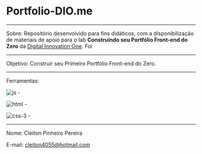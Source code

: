 ﻿# Portfolio-DIO.me
 
---

Sobre: Repositório desenvolvido para fins didáticos, com a disponibilização de materiais de apoio para o lab **Construindo seu Portfólio Front-end do Zero** da [Digital Innovation One](https://www.dio.me/). Foi 

---

Objetivo: Construir seu Primeiro Portfólio Front-end do Zero.

---

 Ferramentas:

 ![js](https://github.com/user-attachments/assets/556274c5-a42e-49fe-b527-7de86d5c9380) - 

![html](https://github.com/user-attachments/assets/b2aa2625-7066-4405-97c9-e6e25d2d5974) - 

![css-3](https://github.com/user-attachments/assets/7749c3eb-4769-4589-92c1-ada95a95ee62) - 

---

Nome: Cleiton Pinheiro Pereira

E-mail: cleiton4055@hotmail.com

